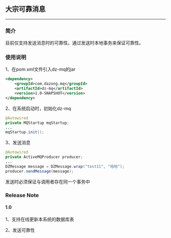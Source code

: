 ## 大宗可靠消息

---

### 简介
目前仅支持发送消息时的可靠性。通过发送时本地事务来保证可靠性。

### 使用说明
1、在pom.xml文件引入dz-mq的jar
```xml
<dependency>
    <groupId>com.dazong.mq</groupId>
    <artifactId>dz-mq</artifactId>
    <version>1.0-SNAPSHOT</version>
</dependency>
```

2、在系统启动时，初始化dz-mq
```java
@Autowired
private MQStartup mqStartup;
...
mqStartup.init();
```

3、发送消息
```java
@Autowired
private ActiveMQProducer producer;
...
DZMessage message = DZMessage.wrap("test11", "哈哈");
producer.sendMessage(message);
```
发送时必须保证与调用者存在同一个事务中


### Release Note

#### 1.0
1、支持在线更新本系统的数据库表

2、发送可靠性